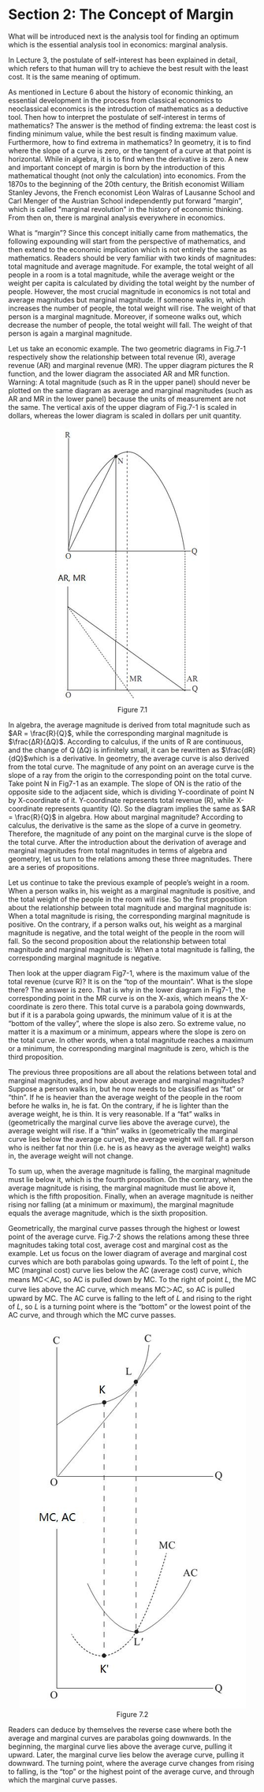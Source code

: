 # Section 2: The Concept of Margin

What will be introduced next is the analysis tool for finding an optimum which is the essential analysis tool in economics: marginal analysis.

In Lecture 3, the postulate of self-interest has been explained in detail, which refers to that human will try to achieve the best result with the least cost. It is the same meaning of optimum.

As mentioned in Lecture 6 about the history of economic thinking, an essential development in the process from classical economics to neoclassical economics is the introduction of mathematics as a deductive tool. Then how to interpret the postulate of self-interest in terms of mathematics?  The answer is the method of finding extrema: the least cost is finding minimum value, while the best result is finding maximum value. Furthermore, how to find extrema in mathematics? In geometry, it is to find where the slope of a curve is zero, or the tangent of a curve at that point is horizontal. While in algebra, it is to find when the derivative is zero.
A new and important concept of margin is born by the introduction of this mathematical thought (not only the calculation) into economics. From the 1870s to the beginning of the 20th century, the British economist William Stanley Jevons, the French economist Léon Walras of Lausanne School and Carl Menger of the Austrian School independently put forward “margin”, which is called "marginal revolution" in the history of economic thinking. From then on, there is marginal analysis everywhere in economics.

What is “margin”? Since this concept initially came from mathematics, the following expounding will start from the perspective of mathematics, and then extend to the economic implication which is not entirely the same as mathematics.
Readers should be very familiar with two kinds of magnitudes: total magnitude and average magnitude. For example, the total weight of all people in a room is a total magnitude, while the average weight or the weight per capita is calculated by dividing the total weight by the number of people. However, the most crucial magnitude in economics is not total and average magnitudes but marginal magnitude. If someone walks in, which increases the number of people, the total weight will rise. The weight of that person is a marginal magnitude. Moreover, if someone walks out, which decrease the number of people, the total weight will fall. The weight of that person is again a marginal magnitude. 

Let us take an economic example. The two geometric diagrams in Fig.7-1 respectively show the relationship between total revenue (R), average revenue (AR) and marginal revenue (MR). The upper diagram pictures the R function, and the lower diagram the associated AR and MR function. Warning: A total magnitude (such as R in the upper panel) should never be plotted on the same diagram as average and marginal magnitudes (such as AR and MR in the lower panel) because the units of measurement are not the same. The vertical axis of the upper diagram of Fig.7-1 is scaled in dollars, whereas the lower diagram is scaled in dollars per unit quantity.

<div align=center>
<img src="./image/figure7-1.jpg" alt="figure7-1"/>
</div>
<div align="center">Figure 7.1</div>

In algebra, the average magnitude is derived from total magnitude such as $AR = \frac{R}{Q}$, while the corresponding marginal magnitude is $\frac{ΔR}{ΔQ}$. According to calculus, if the units of R are continuous, and the change of Q (ΔQ) is infinitely small, it can be rewritten as $\frac{dR}{dQ}$which is a derivative.
In geometry, the average curve is also derived from the total curve. The magnitude of any point on an average curve is the slope of a ray from the origin to the corresponding point on the total curve. Take point N in Fig7-1 as an example. The slope of ON is the ratio of the opposite side to the adjacent side, which is dividing Y-coordinate of point N by X-coordinate of it. Y-coordinate represents total revenue (R), while X-coordinate represents quantity (Q). So the diagram implies the same as $AR = \frac{R}{Q}$ in algebra. How about marginal magnitude? According to calculus, the derivative is the same as the slope of a curve in geometry. Therefore, the magnitude of any point on the marginal curve is the slope of the total curve.
After the introduction about the derivation of average and marginal magnitudes from total magnitudes in terms of algebra and geometry, let us turn to the relations among these three magnitudes. There are a series of propositions.

Let us continue to take the previous example of people’s weight in a room. When a person walks in, his weight as a marginal magnitude is positive, and the total weight of the people in the room will rise. So the first proposition about the relationship between total magnitude and marginal magnitude is: When a total magnitude is rising, the corresponding marginal magnitude is positive. On the contrary, if a person walks out, his weight as a marginal magnitude is negative, and the total weight of the people in the room will fall. So the second proposition about the relationship between total magnitude and marginal magnitude is: When a total magnitude is falling, the corresponding marginal magnitude is negative.

Then look at the upper diagram Fig7-1, where is the maximum value of the total revenue (curve R)? It is on the “top of the mountain”. What is the slope there? The answer is zero. That is why in the lower diagram in Fig7-1, the corresponding point in the MR curve is on the X-axis, which means the X-coordinate is zero there. This total curve is a parabola going downwards, but if it is a parabola going upwards, the minimum value of it is at the “bottom of the valley”, where the slope is also zero. So extreme value, no matter it is a maximum or a minimum, appears where the slope is zero on the total curve. In other words, when a total magnitude reaches a maximum or a minimum, the corresponding marginal magnitude is zero, which is the third proposition.

The previous three propositions are all about the relations between total and marginal magnitudes, and how about average and marginal magnitudes? Suppose a person walks in, but he now needs to be classified as “fat” or “thin”. If he is heavier than the average weight of the people in the room before he walks in, he is fat. On the contrary, if he is lighter than the average weight, he is thin. It is very reasonable. If a “fat” walks in (geometrically the marginal curve lies above the average curve), the average weight will rise. If a “thin” walks in (geometrically the marginal curve lies below the average curve), the average weight will fall. If a person who is neither fat nor thin (i.e. he is as heavy as the average weight) walks in, the average weight will not change.

To sum up, when the average magnitude is falling, the marginal magnitude must lie below it, which is the fourth proposition. On the contrary, when the average magnitude is rising, the marginal magnitude must lie above it, which is the fifth proposition. Finally, when an average magnitude is neither rising nor falling (at a minimum or maximum), the marginal magnitude equals the average magnitude, which is the sixth proposition.

Geometrically, the marginal curve passes through the highest or lowest point of the average curve. Fig.7-2 shows the relations among these three magnitudes taking total cost, average cost and marginal cost as the example. Let us focus on the lower diagram of average and marginal cost curves which are both parabolas going upwards. To the left of point *L*, the MC (marginal cost) curve lies below the AC (average cost) curve, which means MC＜AC, so AC is pulled down by MC. To the right of point *L*, the MC curve lies above the AC curve, which means MC＞AC, so AC is pulled upward by MC. The AC curve is falling to the left of *L* and rising to the right of *L*, so *L* is a turning point where is the “bottom” or the lowest point of the AC curve, and through which the MC curve passes.

<div align="center">
<img src="./image/figure7-2.jpg" alt="figure7-2"/>
</div>
<div align="center">Figure 7.2</div>

Readers can deduce by themselves the reverse case where both the average and marginal curves are parabolas going downwards. In the beginning, the marginal curve lies above the average curve, pulling it upward. Later, the marginal curve lies below the average curve, pulling it downward. The turning point, where the average curve changes from rising to falling, is the “top” or the highest point of the average curve, and through which the marginal curve passes.

<script>
MathJax = {
  tex: {
    inlineMath: [['$', '$'], ['\\(', '\\)']]
  },
  svg: {
    fontCache: 'global'
  }
};
</script>
<script type="text/javascript" id="MathJax-script" async
  src="https://cdn.jsdelivr.net/npm/mathjax@3/es5/tex-svg.js">
</script>